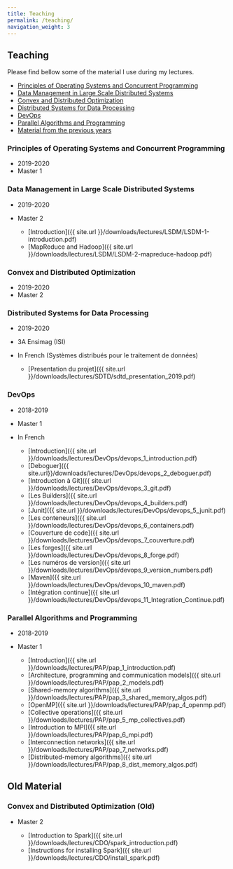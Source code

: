 ```yaml
---
title: Teaching
permalink: /teaching/
navigation_weight: 3
---
```


## Teaching

Please find bellow some of the material I use during my lectures.

- [Principles of Operating Systems and Concurrent
  Programming](#principles-of-operating-systems-and-concurrent-programming)
- [Data Management in Large Scale Distributed Systems](#data-management-in-large-scale-distributed-systems)
- [Convex and Distributed Optimization](#convex-and-distributed-optimization)
- [Distributed Systems for Data
  Processing](#distributed-systems-for-data-processing)
- [DevOps](#devops)
- [Parallel Algorithms and
  Programming](#parallel-algorithms-and-programming)
- [Material from the previous years](#old-material)

### Principles of Operating Systems and Concurrent Programming

- 2019-2020
- Master 1


### Data Management in Large Scale Distributed Systems

- 2019-2020
- Master 2

  - [Introduction]({{ site.url }}/downloads/lectures/LSDM/LSDM-1-introduction.pdf)
  - [MapReduce and Hadoop]({{ site.url }}/downloads/lectures/LSDM/LSDM-2-mapreduce-hadoop.pdf)


### Convex and Distributed Optimization

- 2019-2020
- Master 2



### Distributed Systems for Data Processing

- 2019-2020
- 3A Ensimag (ISI)
- In French (Systèmes distribués pour le traitement de données)

  - [Presentation du projet]({{ site.url }}/downloads/lectures/SDTD/sdtd_presentation_2019.pdf)


### DevOps

- 2018-2019
- Master 1
- In French

    - [Introduction]({{ site.url }}/downloads/lectures/DevOps/devops_1_introduction.pdf)
    - [Deboguer]({{ site.url}}/downloads/lectures/DevOps/devops_2_deboguer.pdf)
    - [Introduction à Git]({{ site.url }}/downloads/lectures/DevOps/devops_3_git.pdf)
    - [Les Builders]({{ site.url }}/downloads/lectures/DevOps/devops_4_builders.pdf)
    - [Junit]({{ site.url }}/downloads/lectures/DevOps/devops_5_junit.pdf)
    - [Les conteneurs]({{ site.url }}/downloads/lectures/DevOps/devops_6_containers.pdf)
    - [Couverture de code]({{ site.url }}/downloads/lectures/DevOps/devops_7_couverture.pdf)
    - [Les forges]({{ site.url }}/downloads/lectures/DevOps/devops_8_forge.pdf)
    - [Les numéros de version]({{ site.url }}/downloads/lectures/DevOps/devops_9_version_numbers.pdf)
    - [Maven]({{ site.url }}/downloads/lectures/DevOps/devops_10_maven.pdf)
    - [Intégration continue]({{ site.url }}/downloads/lectures/DevOps/devops_11_Integration_Continue.pdf)


### Parallel Algorithms and Programming

- 2018-2019
- Master 1

    - [Introduction]({{ site.url
      }}/downloads/lectures/PAP/pap_1_introduction.pdf)
    - [Architecture, programming and communication models]({{ site.url
      }}/downloads/lectures/PAP/pap_2_models.pdf)
    - [Shared-memory algorithms]({{ site.url
      }}/downloads/lectures/PAP/pap_3_shared_memory_algos.pdf)
    - [OpenMP]({{ site.url
      }}/downloads/lectures/PAP/pap_4_openmp.pdf)
    - [Collective operations]({{ site.url
      }}/downloads/lectures/PAP/pap_5_mp_collectives.pdf)
    - [Introduction to MPI]({{ site.url }}/downloads/lectures/PAP/pap_6_mpi.pdf)
    - [Interconnection networks]({{ site.url }}/downloads/lectures/PAP/pap_7_networks.pdf)
    - [Distributed-memory algorithms]({{ site.url }}/downloads/lectures/PAP/pap_8_dist_memory_algos.pdf)


<!-- - [Fault tolerance for Parallel Applications]({{ site.url }}/downloads/lectures/PAP/pap_10_ft.pdf) -->

## Old Material

<!-- ### Principles of Operating Systems and Concurrent Programming (Old) -->

<!-- - Master 1 -->

<!--   - [Thread Synchronization Primitives]({{ site.url }}/downloads/lectures/M1_OS/lecture_11--Thread_synchro_primitives.pdf) -->
<!--   - [Thread Synchronization Implementation]({{ site.url }}/downloads/lectures/M1_OS/lecture_12--Thread_synchro_implementation.pdf) -->
<!--   - [Advanced Topics on Thread Synchronization]({{ site.url }}/downloads/lectures/M1_OS/lecture_13--Thread_synchro_advanced.pdf) -->
<!--   - [CPU scheduling]({{ site.url }}/downloads/lectures/M1_OS/lecture_14--CPU_scheduling.pdf) -->
<!--   - [IO management, HDDs, and SSDs]({{ site.url }}/downloads/lectures/M1_OS/lecture_15--IO_disks.pdf) -->
<!--   - [File systems]({{ site.url }}/downloads/lectures/M1_OS/lecture_16--File_systems.pdf) -->
<!--   - [RAID]({{ site.url }}/downloads/lectures/M1_OS/lecture_17--RAID.pdf) -->



<!-- ### Data Management in Large Scale Distributed Systems (Old) -->

<!-- - Master 2 -->

<!--   - [Apache Spark]({{ site.url }}/downloads/lectures/LSDM/LSDM-3-spark.pdf) -->
<!--   - [Running Spark on your Laptop]({{ site.url }}/downloads/lectures/LSDM/LSDM-Spark-on-your-Laptop.pdf) -->
<!--   - [Lab Spark]({{ site.url -->
<!--     }}/downloads/lectures/LSDM/LSDM-lab-intro-spark.pdf) (code to -->
<!--     download: [source code]({{ site.url -->
<!--     }}/downloads/lectures/LSDM/LSDM-lab-intro-spark.tar.gz)) -->
<!--   - [Stream Processing]({{ site.url -->
<!--     }}/downloads/lectures/LSDM/LSDM-4-streaming.pdf) -->
<!--   - [Lab Spark 2]({{ site.url -->
<!--     }}/downloads/lectures/LSDM/LSDM-lab-spark-google.pdf) -->
<!--   - [NoSQL Databases]({{ site.url -->
<!--     }}/downloads/lectures/LSDM/LSDM-5-nosql.pdf) (Material of -->
<!--     Francieli Zanon Boito) -->
<!--   - [NoSQL Databases 2]({{ site.url -->
<!--     }}/downloads/lectures/LSDM/LSDM-6-nosql2.pdf) (Material of -->
<!--     Francieli Zanon Boito) -->
<!--   - [Performance]({{ site.url -->
<!--     }}/downloads/lectures/LSDM/LSDM-7-Performances.pdf) (Material of -->
<!--     Yves Denneulin) -->

<!--   - [Instructions: Submitting your lab]({{ site.url -->
<!--     }}/downloads/lectures/LSDM/LSDM-lab_submission_instructions.html) -->
    
    

### Convex and Distributed Optimization (Old)

- Master 2

  - [Introduction to Spark]({{ site.url
    }}/downloads/lectures/CDO/spark_introduction.pdf)
  - [Instructions for installing Spark]({{ site.url }}/downloads/lectures/CDO/install_spark.pdf)


